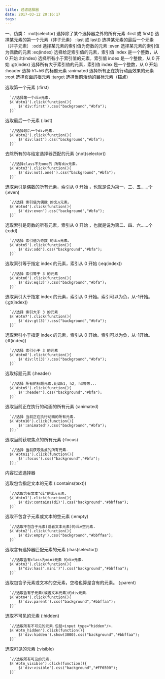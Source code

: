 ```yaml
---
title: 过滤选择器
date: 2017-03-12 20:16:17
tags:
---
```


一、伪类：
:not(selector)	选择除了某个选择器之外的所有元素
:first 或 first()	选择某元素的第一个元素（非子元素）
:last 或 last()	选择某元素的最后一个元素（非子元素）
:odd	选择某元素的索引值为奇数的元素
:even	选择某元素的索引值为偶数的元素
:eq(index)	选择给定索引值的元素，索引值 index 是一个整数，从 0 开始
:lt(index)	选择所有小于索引值的元素，索引值 index 是一个整数，从 0 开始
:gt(index)	选择所有大于索引值的元素，索引值 index 是一个整数，从 0 开始
:header	选择 h1~h6 的标题元素
:animated	选择所有正在执行动画效果的元素
:root	选择页面的根元素
:target	选择当前活动的目标元素（锚点）

选取第一个元素 (:first)

      `//选择第一个div元素.
      $('#btn1').click(function(){
          $('div:first').css("background","#bfa");
      })`

选取最后一个元素 (:last)

      `//选择最后一个div元素.
      $('#btn2').click(function(){
          $('div:last').css("background","#bfa");
      })`

去除所有的与给定选择器匹配的元素 (:not(selector))

      `//选择class不为one的 所有div元素.
      $('#btn3').click(function(){
          $('div:not(.one)').css("background","#bfa");
      })`

选取索引是偶数的所有元素，索引从 0 开始 ，也就是说为第一、三、五……个(:even)

      `//选择 索引值为偶数 的div元素。
      $('#btn4').click(function(){
          $('div:even').css("background","#bfa");
      })`

选取索引是奇数的所有元素，索引从 0 开始 ，也就是说为第二、四、六……个(:odd)

      `//选择 索引值为奇数 的div元素。
      $('#btn5').click(function(){
          $('div:odd').css("background","#bfa");
      })`

选取索引等于指定 index 的元素，索引从 0 开始 (:eq(index))

      `//选择 索引等于 3 的元素
      $('#btn6').click(function(){
          $('div:eq(3)').css("background","#bfa");
      })`

选取索引大于指定 index 的元素，索引从 0 开始。索引可以为负，从-1开始。 (:gt(index))

      `//选择 索引大于 3 的元素
      $('#btn7').click(function(){
          $('div:gt(3)').css("background","#bfa");
      })`

选取索引小于指定 index 的元素，索引从 0 开始。索引可以为负，从-1开始。 (:lt(index))

      `//选择 索引小于 3 的元素
      $('#btn8').click(function(){
          $('div:lt(3)').css("background","#bfa");
      })`

选取标题元素 (:header)

      `//选择 所有的标题元素.比如h1, h2, h3等等...
      $('#btn9').click(function(){
          $(':header').css("background","#bfa");
      })`

选取当前正在执行的动画的所有元素 (:animated)

      `//选择 当前正在执行动画的所有元素.
      $('#btn10').click(function(){
          $(':animated').css("background","#bfa");
      });`

选取当前获取焦点的所有元素 (:focus)

      `//选择 当前获取焦点的所有元素.
      $('#btn11').click(function(){
          $(':focus').css("background","#bfa");
      });`

内容过滤选择器

选取包含指定文本的元素 (:contains(text))

      `//选取含有文本"di"的div元素.
      $('#btn1').click(function(){
          $('div:contains(di)').css("background","#bbffaa");
      })`

选取不包含子元素或文本的空元素 (:empty)

      `//选取不包含子元素(或者文本元素)的div空元素.
      $('#btn2').click(function(){
          $('div:empty').css("background","#bbffaa");
      })`

选取含有选择器匹配元素的元素 (:has(selector))

      `//选取含有class为mini元素 的div元素.
      $('#btn3').click(function(){
          $("div:has('.mini')").css("background","#bbffaa");
      })`

选取包含子元素或文本的空元素，空格也算是含有的元素。 (:parent)

      `//选取含有子元素(或者文本元素)的div元素.
      $('#btn4').click(function(){
          $('div:parent').css("background","#bbffaa");
      })`

选取不可见的元素 (:hidden)

      `//选取所有不可见的元素.包括<input type="hidden"/>.
      $('#btn_hidden').click(function(){
          $('div:hidden').show(3000).css("background","#bbffaa");
      })`
选取可见的元素 (:visible)

      `//选取所有可见的元素.
      $('#btn_visible').click(function(){
          $('div:visible').css("background","#FF6500");
      })`